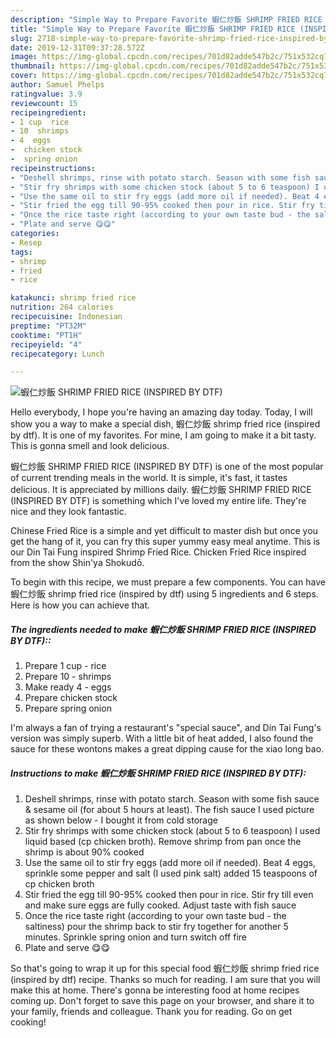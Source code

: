 ```yaml
---
description: "Simple Way to Prepare Favorite 蝦仁炒飯 SHRIMP FRIED RICE (INSPIRED BY DTF)"
title: "Simple Way to Prepare Favorite 蝦仁炒飯 SHRIMP FRIED RICE (INSPIRED BY DTF)"
slug: 2718-simple-way-to-prepare-favorite-shrimp-fried-rice-inspired-by-dtf
date: 2019-12-31T09:37:28.572Z
image: https://img-global.cpcdn.com/recipes/701d82adde547b2c/751x532cq70/蝦仁炒飯-shrimp-fried-rice-inspired-by-dtf-recipe-main-photo.jpg
thumbnail: https://img-global.cpcdn.com/recipes/701d82adde547b2c/751x532cq70/蝦仁炒飯-shrimp-fried-rice-inspired-by-dtf-recipe-main-photo.jpg
cover: https://img-global.cpcdn.com/recipes/701d82adde547b2c/751x532cq70/蝦仁炒飯-shrimp-fried-rice-inspired-by-dtf-recipe-main-photo.jpg
author: Samuel Phelps
ratingvalue: 3.9
reviewcount: 15
recipeingredient:
- 1 cup  rice
- 10  shrimps
- 4  eggs
-  chicken stock
-  spring onion
recipeinstructions:
- "Deshell shrimps, rinse with potato starch. Season with some fish sauce &amp; sesame oil (for about 5 hours at least). The fish sauce I used picture as shown below - I bought it from cold storage"
- "Stir fry shrimps with some chicken stock (about 5 to 6 teaspoon) I used liquid based (cp chicken broth). Remove shrimp from pan once the shrimp is about 90% cooked"
- "Use the same oil to stir fry eggs (add more oil if needed). Beat 4 eggs, sprinkle some pepper and salt (I used pink salt) added 15 teaspoons of cp chicken broth"
- "Stir fried the egg till 90-95% cooked then pour in rice. Stir fry till even and make sure eggs are fully cooked. Adjust taste with fish sauce"
- "Once the rice taste right (according to your own taste bud - the saltiness) pour the shrimp back to stir fry together for another 5 minutes. Sprinkle spring onion and turn switch off fire"
- "Plate and serve 😋😋"
categories:
- Resep
tags:
- shrimp
- fried
- rice

katakunci: shrimp fried rice
nutrition: 264 calories
recipecuisine: Indonesian
preptime: "PT32M"
cooktime: "PT1H"
recipeyield: "4"
recipecategory: Lunch

---
```



![蝦仁炒飯 SHRIMP FRIED RICE (INSPIRED BY DTF)](https://img-global.cpcdn.com/recipes/701d82adde547b2c/751x532cq70/蝦仁炒飯-shrimp-fried-rice-inspired-by-dtf-recipe-main-photo.jpg)

Hello everybody, I hope you're having an amazing day today. Today, I will show you a way to make a special dish, 蝦仁炒飯 shrimp fried rice (inspired by dtf). It is one of my favorites. For mine, I am going to make it a bit tasty. This is gonna smell and look delicious.

蝦仁炒飯 SHRIMP FRIED RICE (INSPIRED BY DTF) is one of the most popular of current trending meals in the world. It is simple, it's fast, it tastes delicious. It is appreciated by millions daily. 蝦仁炒飯 SHRIMP FRIED RICE (INSPIRED BY DTF) is something which I've loved my entire life. They're nice and they look fantastic.

Chinese Fried Rice is a simple and yet difficult to master dish but once you get the hang of it, you can fry this super yummy easy meal anytime. This is our Din Tai Fung inspired Shrimp Fried Rice. Chicken Fried Rice inspired from the show Shin&#39;ya Shokudō.


To begin with this recipe, we must prepare a few components. You can have 蝦仁炒飯 shrimp fried rice (inspired by dtf) using 5 ingredients and 6 steps. Here is how you can achieve that.

##### The ingredients needed to make 蝦仁炒飯 SHRIMP FRIED RICE (INSPIRED BY DTF)::

1. Prepare 1 cup - rice
1. Prepare 10 - shrimps
1. Make ready 4 - eggs
1. Prepare  chicken stock
1. Prepare  spring onion


I&#39;m always a fan of trying a restaurant&#39;s &#34;special sauce&#34;, and Din Tai Fung&#39;s version was simply superb. With a little bit of heat added, I also found the sauce for these wontons makes a great dipping cause for the xiao long bao. 

##### Instructions to make 蝦仁炒飯 SHRIMP FRIED RICE (INSPIRED BY DTF):

1. Deshell shrimps, rinse with potato starch. Season with some fish sauce &amp; sesame oil (for about 5 hours at least). The fish sauce I used picture as shown below - I bought it from cold storage
1. Stir fry shrimps with some chicken stock (about 5 to 6 teaspoon) I used liquid based (cp chicken broth). Remove shrimp from pan once the shrimp is about 90% cooked
1. Use the same oil to stir fry eggs (add more oil if needed). Beat 4 eggs, sprinkle some pepper and salt (I used pink salt) added 15 teaspoons of cp chicken broth
1. Stir fried the egg till 90-95% cooked then pour in rice. Stir fry till even and make sure eggs are fully cooked. Adjust taste with fish sauce
1. Once the rice taste right (according to your own taste bud - the saltiness) pour the shrimp back to stir fry together for another 5 minutes. Sprinkle spring onion and turn switch off fire
1. Plate and serve 😋😋




So that's going to wrap it up for this special food 蝦仁炒飯 shrimp fried rice (inspired by dtf) recipe. Thanks so much for reading. I am sure that you will make this at home. There's gonna be interesting food at home recipes coming up. Don't forget to save this page on your browser, and share it to your family, friends and colleague. Thank you for reading. Go on get cooking!
